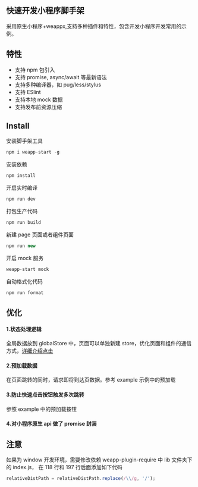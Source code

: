 ## 快速开发小程序脚手架

采用原生小程序+weappx,支持多种插件和特性，包含开发小程序开发常用的示例。

## 特性

- 支持 npm 包引入
- 支持 promise, async/await 等最新语法
- 支持多种编译器，如 pug/less/stylus
- 支持 ESlint
- 支持本地 mock 数据
- 支持发布前资源压缩

## Install

安装脚手架工具

```javascript
npm i weapp-start -g
```

安装依赖

```javascript
npm install
```

开启实时编译

```javascript
npm run dev
```

打包生产代码

```javascript
npm run build
```

新建 page 页面或者组件页面

```javascript
npm run new
```

开启 mock 服务

```javascript
weapp-start mock
```

自动格式化代码

```javascript
npm run format
```

## 优化

#### 1.状态处理逻辑

全局数据放到 globalStore 中，页面可以单独新建 store，优化页面和组件的通信方式，[详细介绍点击](https://github.com/Tencent/omi/tree/master/packages/omi-mp-create)

#### 2.预加载数据

在页面跳转的同时，请求即将到达页数据。参考 example 示例中的预加载

#### 3.防止快速点击按钮触发多次跳转

参照 example 中的预加载按钮

#### 4.对小程序原生 api 做了 promise 封装

## 注意

如果为 window 开发环境，需要修改依赖 weapp-plugin-require 中 lib 文件夹下的 index.js，
在 118 行和 197 行后面添加如下代码

```javascript
relativeDistPath = relativeDistPath.replace(/\\/g, '/');
```

